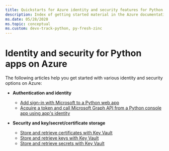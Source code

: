 ```yaml
---
title: Quickstarts for Azure identity and security features for Python apps on Azure
description: Index of getting started material in the Azure documentation for authentication, identity, and security in Python apps.
ms.date: 05/28/2020
ms.topic: conceptual
ms.custom: devx-track-python, py-fresh-zinc
---
```


# Identity and security for Python apps on Azure

The following articles help you get started with various identity and security options on Azure:

- **Authentication and identity**
  - [Add sign-in with Microsoft to a Python web app](/azure/active-directory/develop/quickstart-v2-python-webapp)
  - [Acquire a token and call Microsoft Graph API from a Python console app using app's identity](/azure/active-directory/develop/quickstart-v2-python-daemon)

- **Security and key/secret/certificate storage**
  - [Store and retrieve certificates with Key Vault](/azure/key-vault/certificates/quick-create-python)
  - [Store and retrieve keys with Key Vault](/azure/key-vault/keys/quick-create-python)
  - [Store and retrieve secrets with Key Vault](/azure/key-vault/quick-create-python)
